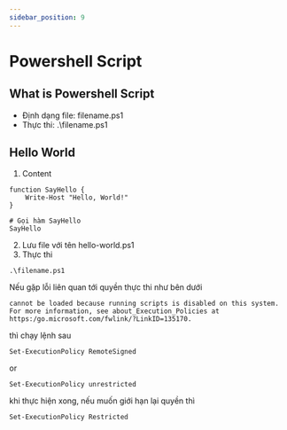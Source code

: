 ```yaml
---
sidebar_position: 9
---
```


# Powershell Script
## What is Powershell Script
- Định dạng file: filename.ps1
- Thực thi: .\filename.ps1
## Hello World
1. Content
```
function SayHello {
    Write-Host "Hello, World!"
}

# Gọi hàm SayHello
SayHello
```
2. Lưu file với tên hello-world.ps1
3. Thực thi
```
.\filename.ps1
```
Nếu gặp lỗi liên quan tới quyền thực thi như bên dưới
```
cannot be loaded because running scripts is disabled on this system. For more information, see about_Execution_Policies at https:/go.microsoft.com/fwlink/?LinkID=135170.
```
thì chạy lệnh sau
```
Set-ExecutionPolicy RemoteSigned
```
or
```
Set-ExecutionPolicy unrestricted
```
khi thực hiện xong, nếu muốn giới hạn lại quyền thì
```
Set-ExecutionPolicy Restricted
```